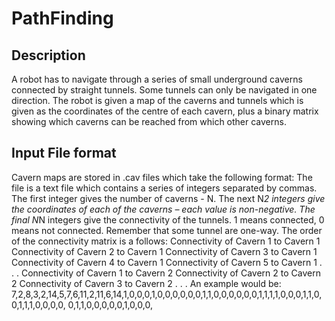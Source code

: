 # PathFinding

## Description
A robot has to navigate through a series of small underground caverns connected by straight
tunnels. Some tunnels can only be navigated in one direction. The robot is given a map of the
caverns and tunnels which is given as the coordinates of the centre of each cavern, plus a binary
matrix showing which caverns can be reached from which other caverns.

## Input File format
Cavern maps are stored in .cav files which take the following format:
The file is a text file which contains a series of integers separated by commas.
The first integer gives the number of caverns - N.
The next N*2 integers give the coordinates of each of the caverns – each value is non-negative.
The final N*N integers give the connectivity of the tunnels. 1 means connected, 0 means not
connected. Remember that some tunnel are one-way.
The order of the connectivity matrix is a follows:
Connectivity of Cavern 1 to Cavern 1
Connectivity of Cavern 2 to Cavern 1
Connectivity of Cavern 3 to Cavern 1
Connectivity of Cavern 4 to Cavern 1
Connectivity of Cavern 5 to Cavern 1
.
.
.
Connectivity of Cavern 1 to Cavern 2
Connectivity of Cavern 2 to Cavern 2
Connectivity of Cavern 3 to Cavern 2
.
.
.
An example would be:
7,2,8,3,2,14,5,7,6,11,2,11,6,14,1,0,0,0,1,0,0,0,0,0,0,1,1,0,0,0,0,0,0,1,1,1,1,0,0,0,1,1,0,0,1,1,1,0,0,0,0,
0,1,1,0,0,0,0,0,1,0,0,0,
